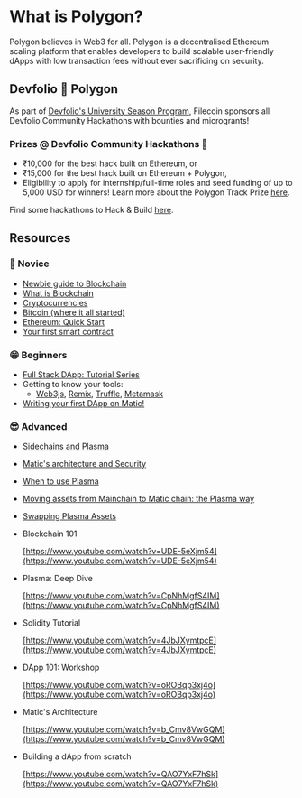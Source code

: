 # What is Polygon?
Polygon believes in Web3 for all. Polygon is a decentralised Ethereum scaling platform that enables developers to build scalable user-friendly dApps with low transaction fees without ever sacrificing on security.


## Devfolio 🤝 Polygon
As part of [Devfolio's University Season Program](https://nsb.dev/community-tier), Filecoin sponsors all Devfolio Community Hackathons with bounties and microgrants!

### Prizes @ Devfolio Community Hackathons 🚀
- ₹10,000 for the best hack built on Ethereum, or
- ₹15,000 for the best hack built on Ethereum + Polygon,
- Eligibility to apply for internship/full-time roles and seed funding of up to 5,000 USD for winners!
Learn more about the Polygon Track Prize [here](https://www.notion.so/devfolio/Polygon-Devfolio-Hackathon-Season-Prize-de8961d5eeff4780963749da0b75037c).



Find some hackathons to Hack & Build [here](https://devfolio.co/hackathons).

## Resources
### 🙂 Novice
- [Newbie guide to Blockchain](https://medium.com/ethindia/newbie-guide-to-blockchain-programming-a64f5186a57f)
- [What is Blockchain](https://docs.matic.network/docs/home/blockchain-basics/blockchain/)
- [Cryptocurrencies](https://www.binance.vision/blockchain/what-is-cryptocurrency)
- [Bitcoin (where it all started)](https://www.coindesk.com/learn/bitcoin-101/what-is-bitcoin)
- [Ethereum: Quick Start](https://ethereum.org/build/)
- [Your first smart contract](https://docs.matic.network/docs/develop/remix)
### 😁 Beginners

- [Full Stack DApp: Tutorial Series](https://kauri.io/full-stack-dapp-tutorial-series/5b8e401ee727370001c942e3/c)
- Getting to know your tools:
    - [Web3js](https://www.dappuniversity.com/articles/web3-js-intro), [Remix](https://docs.matic.network/docs/develop/remix/), [Truffle](https://docs.matic.network/docs/develop/truffle), [Metamask](https://docs.matic.network/docs/develop/metamask/hello)
- [Writing your first DApp on Matic!](https://docs.matic.network/docs/develop/full-stack-dapp-with-pos)
### 😎 Advanced

- [Sidechains and Plasma](https://docs.matic.network/docs/home/blockchain-basics/sidechain)
- [Matic's architecture and Security](https://docs.matic.network/docs/home/architecture/components)
- [When to use Plasma](https://docs.matic.network/docs/home/architecture/security-models)
- [Moving assets from Mainchain to Matic chain: the Plasma way](https://docs.matic.network/docs/develop/maticjs/getting-started)
- [Swapping Plasma Assets](https://docs.matic.network/docs/develop/advanced/swap-assets)
- Blockchain 101
    
    [https://www.youtube.com/watch?v=UDE-5eXjm54](https://www.youtube.com/watch?v=UDE-5eXjm54)
    
- Plasma: Deep Dive
    
    [https://www.youtube.com/watch?v=CpNhMgfS4IM](https://www.youtube.com/watch?v=CpNhMgfS4IM)
    
- Solidity Tutorial
    
    [https://www.youtube.com/watch?v=4JbJXymtpcE](https://www.youtube.com/watch?v=4JbJXymtpcE)
    
- DApp 101: Workshop
    
    [https://www.youtube.com/watch?v=oROBqp3xj4o](https://www.youtube.com/watch?v=oROBqp3xj4o)
    
- Matic's Architecture
    
    [https://www.youtube.com/watch?v=b_Cmv8VwGQM](https://www.youtube.com/watch?v=b_Cmv8VwGQM)
    
- Building a dApp from scratch
    
    [https://www.youtube.com/watch?v=QAO7YxF7hSk](https://www.youtube.com/watch?v=QAO7YxF7hSk)